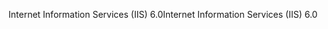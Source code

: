 <span data-ttu-id="73924-101">Internet Information Services (IIS) 6.0</span><span class="sxs-lookup"><span data-stu-id="73924-101">Internet Information Services (IIS) 6.0</span></span>